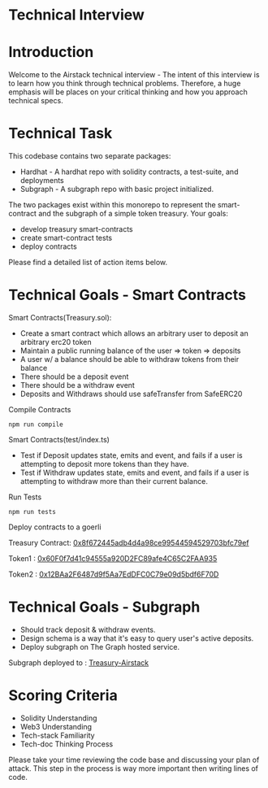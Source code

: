 # Technical Interview

# Introduction

Welcome to the Airstack technical interview - The intent of this interview is to learn how you think through technical problems. Therefore, a huge emphasis will be places on your critical thinking and how you approach technical specs.

# Technical Task

This codebase contains two separate packages:

- Hardhat - A hardhat repo with solidity contracts, a test-suite, and deployments
- Subgraph - A subgraph repo with basic project initialized.

The two packages exist within this monorepo to represent the smart-contract and the subgraph of a simple token treasury. Your goals:

- develop treasury smart-contracts
- create smart-contract tests
- deploy contracts

Please find a detailed list of action items below.

# Technical Goals - Smart Contracts

Smart Contracts(Treasury.sol):

- Create a smart contract which allows an arbitrary user to deposit an arbitrary erc20 token
- Maintain a public running balance of the user => token => deposits
- A user w/ a balance should be able to withdraw tokens from their balance
- There should be a deposit event
- There should be a withdraw event
- Deposits and Withdraws should use safeTransfer from SafeERC20

Compile Contracts

```shell
npm run compile
```

Smart Contracts(test/index.ts)

- Test if Deposit updates state, emits and event, and fails if a user is attempting to deposit more tokens than they have.
- Test if Withdraw updates state, emits and event, and fails if a user is attempting to withdraw more than their current balance.

Run Tests

```shell
npm run tests
```

Deploy contracts to a goerli

Treasury Contract: [0x8f672445adb4d4a98ce99544594529703bfc79ef](https://goerli.etherscan.io/address/0x8f672445adb4d4a98ce99544594529703bfc79ef)

Token1 : [0x60F0f7d41c94555a920D2FC89afe4C65C2FAA935](https://goerli.etherscan.io/address/0x60F0f7d41c94555a920D2FC89afe4C65C2FAA935)

Token2 : [0x12BAa2F6487d9f5Aa7EdDFC0C79e09d5bdf6F70D](https://goerli.etherscan.io/address/0x12BAa2F6487d9f5Aa7EdDFC0C79e09d5bdf6F70D)

# Technical Goals - Subgraph

- Should track deposit & withdraw events.
- Design schema is a way that it's easy to query user's active deposits.
- Deploy subgraph on The Graph hosted service.

Subgraph deployed to : [Treasury-Airstack](https://thegraph.com/hosted-service/subgraph/sharathkrml/treasury-airstack)

# Scoring Criteria

- Solidity Understanding
- Web3 Understanding
- Tech-stack Familiarity
- Tech-doc Thinking Process

Please take your time reviewing the code base and discussing your plan of attack. This step in the process is way more important then writing lines of code.
